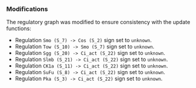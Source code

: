 ### Modifications

The regulatory graph was modified to ensure consistency with the update functions:

 - Regulation `Smo (S_7) -> Cos (S_2)` sign set to `unknown`.
 - Regulation `Tow (S_10) -> Smo (S_7)`  sign set to `unknown`.
 - Regulation `Sgg (S_20) -> Ci_act (S_22)`  sign set to `unknown`.
 - Regulation `Slmb (S_21) -> Ci_act (S_22)`  sign set to `unknown`.
 - Regulation `CK1a (S_11) -> Ci_act (S_22)`  sign set to `unknown`.
 - Regulation `SuFu (S_8) -> Ci_act (S_22)`  sign set to `unknown`.
 - Regulation `Pka (S_3) -> Ci_act (S_22)`  sign set to `unknown`.
